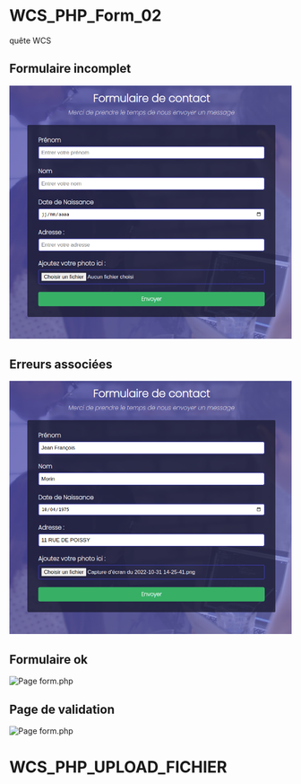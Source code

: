 # WCS_PHP_Form_02
quête WCS

## Formulaire incomplet
![Page form.php](./snap_01.png)

## Erreurs associées
![Page form.php](./snap_02.png)

## Formulaire ok
![Page form.php](./snap_03.png)

## Page de validation
![Page form.php](./snap_04.png)
# WCS_PHP_UPLOAD_FICHIER

